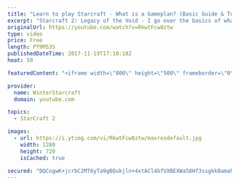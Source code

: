 ```yaml
---
title: "Learn to play Starcraft - What is a Gameplan? (Basic Guide & Tutorial)"
excerpt: "Starcraft 2: Legacy of the Void - I go over the basics of what a gameplan in starcraft 2 is and how to put one together.  Note this is not a guide on WHAT gameplan you should be using as each race!"
originalUrl: https://youtube.com/watch?v=RkwtFcw8ztw
type: video
price: Free
length: PT9M53S
publishedDateTime: 2017-11-19T17:10:18Z
heat: 50

featuredContent: "<iframe width=\"800\" height=\"500\" frameborder=\"0\" src=\"https://www.youtube.com/embed/RkwtFcw8ztw\" allow=\"accelerometer; autoplay; encrypted-media; gyroscope; picture-in-picture\" allowfullscreen></iframe>"

provider:
  name: WinterStarcraft
  domain: youtube.com

topics:
  - StarCraft 2

images:
  - url: https://i.ytimg.com/vi/RkwtFcw8ztw/maxresdefault.jpg
    width: 1280
    height: 720
    isCached: true

secured: "DQCogwK+jcrbC2MT6yTa9gBQukjln+4xtACl4bfVXBEXWa58Hf3ssgkkBamahNrKNUzakmNCo6vB+DdnxrYgYXy3e1W9gizXF/kEfzckXXw78n1JE0GnncH9JlfuaXuEvUUcTQVbzrzi/u+w1h/475axkoMqkIhE52s5DQu5UNESpat+bADxcVo0VJpNRUXhbOw1Wk44hQZKdPLjEXhvpYfmLTOFzcWlw9iO2oL4/reZB8NRWU16aonxUmwEZoE9yREKx/igA0AOZURerAkitXMHqQ+WTwKa/assCVcQ549Rt9eakJb4A4YpF4JT9wzvd4B28s4wi9NOSLzsqFaRNHkMPoSrSjqIGYplvSnFUko/iK1j+OhOEDBc/GGos8yqHUxgKfCeGWrlVjYPrgDDrwzztZZQj/0gV3sh9nix7kE=;YfGEhNCmDSLF/9SD1IMb3Q=="
---
```


